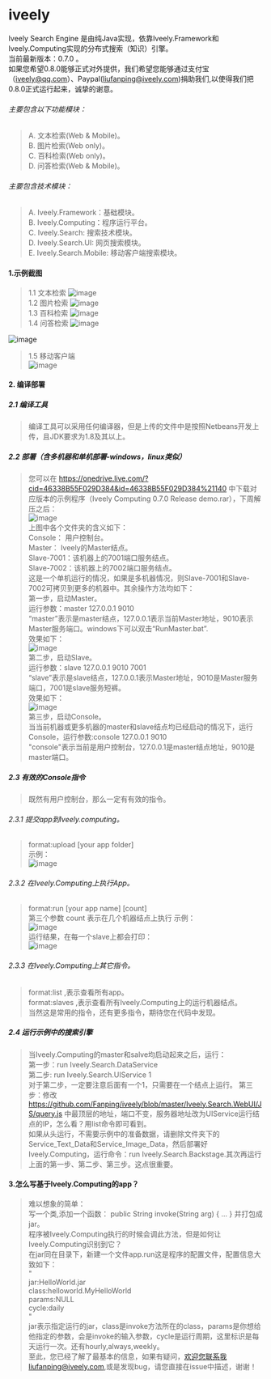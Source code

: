 iveely
==========


Iveely Search Engine 是由纯Java实现，依靠Iveely.Framework和Iveely.Computing实现的分布式搜索（知识）引擎。<br/>
当前最新版本：0.7.0 。<br/>
如果您希望0.8.0能够正式对外提供，我们希望您能够通过支付宝（iveely@qq.com）、Paypal(liufanping@iveely.com)捐助我们,以使得我们把0.8.0正式运行起来，诚挚的谢意。<br/>
###### 主要包含以下功能模块：<br/>
> A. 文本检索(Web & Mobile)。<br/>
> B. 图片检索(Web only)。<br/>
> C. 百科检索(Web only)。<br/>
> D. 问答检索(Web & Mobile)。<br/>

###### 主要包含技术模块：<br/>
> A. Iveely.Framework：基础模块。<br/>
> B. Iveely.Computing：程序运行平台。<br/>
> C. Iveely.Search:    搜索技术模块。<br/>
> D. Iveely.Search.UI: 网页搜索模块。<br/>
> E. Iveely.Search.Mobile: 移动客户端搜索模块。<br/>

#### 1.示例截图  
> 1.1 文本检索
  ![image](http://www.iveely.com/0.7.0/wenben1.png) <br/>
> 1.2 图片检索
  ![image](http://www.iveely.com/0.7.0/image1.png) <br/>
> 1.3 百科检索
  ![image](http://www.iveely.com/0.7.0/baike1.png) <br/>
> 1.4 问答检索
  ![image](http://www.iveely.com/0.7.0/wenda1.png) <br/>
  
  ![image](http://www.iveely.com/0.7.0/wenda2png.png) <br/>
  
> 1.5 移动客户端 <br/>
  ![image](http://www.iveely.com/0.7.0/mobile.png) <br/>

#### 2. 编译部署  <br/>
##### 2.1 编译工具 <br/>
> 编译工具可以采用任何编译器，但是上传的文件中是按照Netbeans开发上传，且JDK要求为1.8及其以上。<br/>

##### 2.2 部署（含多机器和单机部署-windows，linux类似） <br/>
> 您可以在 https://onedrive.live.com/?cid=46338B55F029D384&id=46338B55F029D384%21140 中下载对应版本的示例程序（Iveely Computing 0.7.0 Release demo.rar），下周解压之后：<br/>
> ![image](http://www.iveely.com/0.7.0/001.png) <br/>
> 上图中各个文件夹的含义如下：<br/>
> Console：   用户控制台。<br/>
> Master：    Iveely的Master结点。<br/>
> Slave-7001：该机器上的7001端口服务结点。<br/>
> Slave-7002：该机器上的7002端口服务结点。<br/>
> 这是一个单机运行的情况，如果是多机器情况，则Slave-7001和Slave-7002可拷贝到更多的机器中。其余操作方法均如下：<br/>
> 第一步，启动Master。<br/>
>        运行参数：master 127.0.0.1 9010 <br/>
>         “master”表示是master结点，127.0.0.1表示当前Master地址，9010表示Master服务端口。windows下可以双击“RunMaster.bat”.<br />
>         效果如下：<br/>
>         ![image](http://www.iveely.com/0.7.0/002.png) <br/>
> 第二步，启动Slave。<br/>
>         运行参数：slave 127.0.0.1 9010 7001 <br/>
>         “slave”表示是slave结点，127.0.0.1表示Master地址，9010是Master服务端口，7001是slave服务短裤。<br/>
>         效果如下：<br/>
>         ![image](http://www.iveely.com/0.7.0/003.png) <br/>
> 第三步，启动Console。<br/>
>         当当前机器或更多机器的master和slave结点均已经启动的情况下，运行Console，运行参数:console 127.0.0.1 9010 <br/>
>         "console"表示当前是用户控制台，127.0.0.1是master结点地址，9010是master端口。<br/>
  
##### 2.3 有效的Console指令 <br/>
> 既然有用户控制台，那么一定有有效的指令。<br/>
###### 2.3.1 提交app到Iveely.computing。<br/>
> format:upload [your app folder]<br/>
> 示例：<br/>
> ![image](http://www.iveely.com/0.7.0/004.png) <br/>

###### 2.3.2 在Iveely.Computing上执行App。<br/>
> format:run [your app name] [count]<br/>
> 第三个参数 count 表示在几个机器结点上执行 示例：<br/>
> ![image](http://www.iveely.com/0.7.0/005.png) <br/>
> 运行结果，在每一个slave上都会打印： <br/>
> ![image](http://www.iveely.com/0.7.0/006.png) <br/>

###### 2.3.3 在Iveely.Computing上其它指令。<br/>
> format:list ,表示查看所有app。<br/>
> format:slaves ,表示查看所有Iveely.Computing上的运行机器结点。<br/>
> 当然这是常用的指令，还有更多指令，期待您在代码中发现。

##### 2.4 运行示例中的搜索引擎 <br/>
> 当Iveely.Computing的master和salve均启动起来之后，运行：<br/>
> 第一步：run Iveely.Search.DataService <br/>
> 第二步: run Iveely.Search.UIService 1 <br/>
> 对于第二步，一定要注意后面有一个1，只需要在一个结点上运行。
> 第三步：修改 https://github.com/Fanping/iveely/blob/master/Iveely.Search.WebUI/JS/query.js 中最顶层的地址，端口不变，服务器地址改为UIService运行结点的IP，怎么看？用list命令即可看到。<br/>
> 如果从头运行，不需要示例中的准备数据，请删除文件夹下的Service_Text_Data和Service_Image_Data，然后部署好Iveely.Computing，运行命令：run Iveely.Search.Backstage.其次再运行上面的第一步、第二步、第三步。这点很重要。

#### 3.怎么写基于Iveely.Computing的app？<br/>
> 难以想象的简单：<br/>
> 写一个类,添加一个函数：  public String invoke(String arg) { ... } 并打包成jar。<br/>
> 程序被Iveely.Computing执行的时候会调此方法，但是如何让Iveely.Computing识别到它？<br/>
> 在jar同在目录下，新建一个文件app.run这是程序的配置文件，配置信息大致如下：<br/>
> " <br/>
> jar:HelloWorld.jar <br/>
> class:helloworld.MyHelloWorld <br/>
> params:NULL <br/>
> cycle:daily <br/>
> " <br/>
> jar表示指定运行的jar，class是invoke方法所在的class，params是你想给他指定的参数，会是invoke的输入参数，cycle是运行周期，这里标识是每天运行一次。还有hourly,always,weekly。<br/>
> 至此，您已经了解了最基本的信息，如果有疑问，欢迎您联系我liufanping@iveely.com,或是发现bug，请您直接在issue中描述，谢谢！


